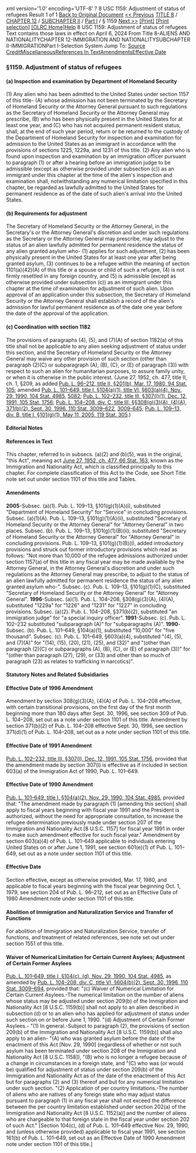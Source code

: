 xml version='1.0' encoding='UTF-8' ?
8 USC 1159: Adjustment of status of refugees
 Result 1 of 1
[Back to Original Document](/view.xhtml;jsessionid=536926DC5A39800EA86BAA3C1784A9B2)
[<< Previous](#)
 [TITLE 8](/view.xhtml;jsessionid=536926DC5A39800EA86BAA3C1784A9B2?req=granuleid%3AUSC-prelim-title8&saved=%7CZ3JhbnVsZWlkOlVTQy1wcmVsaW0tdGl0bGU4LXNlY3Rpb24xMTU5%7C%7C%7C0%7Cfalse%7Cprelim&edition=prelim) / [CHAPTER 12](/view.xhtml;jsessionid=536926DC5A39800EA86BAA3C1784A9B2?req=granuleid%3AUSC-prelim-title8-chapter12&saved=%7CZ3JhbnVsZWlkOlVTQy1wcmVsaW0tdGl0bGU4LXNlY3Rpb24xMTU5%7C%7C%7C0%7Cfalse%7Cprelim&edition=prelim) / [SUBCHAPTER II](/view.xhtml;jsessionid=536926DC5A39800EA86BAA3C1784A9B2?req=granuleid%3AUSC-prelim-title8-chapter12-subchapter2&saved=%7CZ3JhbnVsZWlkOlVTQy1wcmVsaW0tdGl0bGU4LXNlY3Rpb24xMTU5%7C%7C%7C0%7Cfalse%7Cprelim&edition=prelim) / [Part I](/view.xhtml;jsessionid=536926DC5A39800EA86BAA3C1784A9B2?req=granuleid%3AUSC-prelim-title8-chapter12-subchapter2-part1&saved=%7CZ3JhbnVsZWlkOlVTQy1wcmVsaW0tdGl0bGU4LXNlY3Rpb24xMTU5%7C%7C%7C0%7Cfalse%7Cprelim&edition=prelim) / § 1159
 [Next >>](#)
[[Print]](#)
 [[Print selection]](#)
[[OLRC Home]](/browse.xhtml;jsessionid=536926DC5A39800EA86BAA3C1784A9B2)[Help](/navHelp.xhtml;jsessionid=536926DC5A39800EA86BAA3C1784A9B2)
8 USC 1159: Adjustment of status of refugees
Text contains those laws in effect on April 6, 2024
From Title 8-ALIENS AND NATIONALITYCHAPTER 12-IMMIGRATION AND NATIONALITYSUBCHAPTER II-IMMIGRATIONPart I-Selection System
Jump To: [Source Credit](#sourcecredit)[Miscellaneous](#miscellaneous-note)[References In Text](#referenceintext-note)[Amendments](#amendment-note)[Effective Date](#effectivedate-amendment-note)
### §1159. Adjustment of status of refugees
#### (a) Inspection and examination by Department of Homeland Security
(1) Any alien who has been admitted to the United States under section 1157 of this title-
(A) whose admission has not been terminated by the Secretary of Homeland Security or the Attorney General pursuant to such regulations as the Secretary of Homeland Security or the Attorney General may prescribe,
(B) who has been physically present in the United States for at least one year, and
(C) who has not acquired permanent resident status,
shall, at the end of such year period, return or be returned to the custody of the Department of Homeland Security for inspection and examination for admission to the United States as an immigrant in accordance with the provisions of sections 1225, 1229a, and 1231 of this title.
(2) Any alien who is found upon inspection and examination by an immigration officer pursuant to paragraph (1) or after a hearing before an immigration judge to be admissible (except as otherwise provided under subsection (c)) as an immigrant under this chapter at the time of the alien's inspection and examination shall, notwithstanding any numerical limitation specified in this chapter, be regarded as lawfully admitted to the United States for permanent residence as of the date of such alien's arrival into the United States.
#### (b) Requirements for adjustment
The Secretary of Homeland Security or the Attorney General, in the Secretary's or the Attorney General's discretion and under such regulations as the Secretary or the Attorney General may prescribe, may adjust to the status of an alien lawfully admitted for permanent residence the status of any alien granted asylum who-
(1) applies for such adjustment,
(2) has been physically present in the United States for at least one year after being granted asylum,
(3) continues to be a refugee within the meaning of section 1101(a)(42)(A) of this title or a spouse or child of such a refugee,
(4) is not firmly resettled in any foreign country, and
(5) is admissible (except as otherwise provided under subsection (c)) as an immigrant under this chapter at the time of examination for adjustment of such alien.
Upon approval of an application under this subsection, the Secretary of Homeland Security or the Attorney General shall establish a record of the alien's admission for lawful permanent residence as of the date one year before the date of the approval of the application.
#### (c) Coordination with section 1182
The provisions of paragraphs (4), (5), and (7)(A) of section 1182(a) of this title shall not be applicable to any alien seeking adjustment of status under this section, and the Secretary of Homeland Security or the Attorney General may waive any other provision of such section (other than paragraph (2)(C) or subparagraph (A), (B), (C), or (E) of paragraph (3)) with respect to such an alien for humanitarian purposes, to assure family unity, or when it is otherwise in the public interest.
(June 27, 1952, ch. 477, title II, ch. 1, §209, as added [Pub. L. 96–212, title II, §201(b), Mar. 17, 1980, 94 Stat. 105](/statviewer.htm?volume=94&page=105); amended [Pub. L. 101–649, title I, §104(a)(1), title VI, §603(a)(4), Nov. 29, 1990, 104 Stat. 4985](/statviewer.htm?volume=104&page=4985), [5082](/statviewer.htm?volume=104&page=5082); [Pub. L. 102–232, title III, §307(l)(1), Dec. 12, 1991, 105 Stat. 1756](/statviewer.htm?volume=105&page=1756); [Pub. L. 104–208, div. C, title III, §§308(g)(3)(A), (4)(A), 371(b)(2), Sept. 30, 1996, 110 Stat. 3009–622](/statviewer.htm?volume=110&page=3009-622), [3009-645](/statviewer.htm?volume=110&page=3009-645); [Pub. L. 109–13, div. B, title I, §101(g)(1), May 11, 2005, 119 Stat. 305](/statviewer.htm?volume=119&page=305).)
#### **Editorial Notes**
#### References in Text
This chapter, referred to in subsecs. (a)(2) and (b)(5), was in the original, "this Act", meaning act [June 27, 1952, ch. 477, 66 Stat. 163](/statviewer.htm?volume=66&page=163), known as the Immigration and Nationality Act, which is classified principally to this chapter. For complete classification of this Act to the Code, see Short Title note set out under section 1101 of this title and Tables.
#### Amendments
**2005**-Subsec. (a)(1). Pub. L. 109–13, §101(g)(1)(A)(i), substituted "Department of Homeland Security" for "Service" in concluding provisions.
Subsec. (a)(1)(A). Pub. L. 109–13, §101(g)(1)(A)(ii), substituted "Secretary of Homeland Security or the Attorney General" for "Attorney General" in two places.
Subsec. (b). Pub. L. 109–13, §101(g)(1)(B)(ii), substituted "Secretary of Homeland Security or the Attorney General" for "Attorney General" in concluding provisions.
Pub. L. 109–13, §101(g)(1)(B)(i), added introductory provisions and struck out former introductory provisions which read as follows: "Not more than 10,000 of the refugee admissions authorized under section 1157(a) of this title in any fiscal year may be made available by the Attorney General, in the Attorney General's discretion and under such regulations as the Attorney General may prescribe, to adjust to the status of an alien lawfully admitted for permanent residence the status of any alien granted asylum who-".
Subsec. (c). Pub. L. 109–13, §101(g)(1)(C), substituted "Secretary of Homeland Security or the Attorney General" for "Attorney General".
**1996**-Subsec. (a)(1). Pub. L. 104–208, §308(g)(3)(A), (4)(A), substituted "1229a" for "1226" and "1231" for "1227" in concluding provisions.
Subsec. (a)(2). Pub. L. 104–208, §371(b)(2), substituted "an immigration judge" for "a special inquiry officer".
**1991**-Subsec. (c). Pub. L. 102–232 substituted "subparagraph (A)" for "subparagraphs (A)".
**1990**-Subsec. (b). Pub. L. 101–649, §104(a)(1), substituted "10,000" for "five thousand".
Subsec. (c). Pub. L. 101–649, §603(a)(4), substituted "(4), (5), and (7)(A)" for "(14), (15), (20), (21), (25), and (32)" and "(other than paragraph (2)(C) or subparagraphs (A), (B), (C), or (E) of paragraph (3))" for "(other than paragraph (27), (29), or (33) and other than so much of paragraph (23) as relates to trafficking in narcotics)".
#### **Statutory Notes and Related Subsidiaries**
#### Effective Date of 1996 Amendment
Amendment by section 308(g)(3)(A), (4)(A) of Pub. L. 104–208 effective, with certain transitional provisions, on the first day of the first month beginning more than 180 days after Sept. 30, 1996, see section 309 of Pub. L. 104–208, set out as a note under section 1101 of this title.
Amendment by section 371(b)(2) of Pub. L. 104–208 effective Sept. 30, 1996, see section 371(d)(1) of Pub. L. 104–208, set out as a note under section 1101 of this title.
#### Effective Date of 1991 Amendment
[Pub. L. 102–232, title III, §307(l), Dec. 12, 1991, 105 Stat. 1756](/statviewer.htm?volume=105&page=1756), provided that the amendment made by section 307(l) is effective as if included in section 603(a) of the Immigration Act of 1990, Pub. L. 101–649.
#### Effective Date of 1990 Amendment
[Pub. L. 101–649, title I, §104(a)(2), Nov. 29, 1990, 104 Stat. 4985](/statviewer.htm?volume=104&page=4985), provided that: "The amendment made by paragraph (1) [amending this section] shall apply to fiscal years beginning with fiscal year 1991 and the President is authorized, without the need for appropriate consultation, to increase the refugee determination previously made under section 207 of the Immigration and Nationality Act [8 U.S.C. 1157] for fiscal year 1991 in order to make such amendment effective for such fiscal year."
Amendment by section 603(a)(4) of Pub. L. 101–649 applicable to individuals entering United States on or after June 1, 1991, see section 601(e)(1) of Pub. L. 101–649, set out as a note under section 1101 of this title.
#### Effective Date
Section effective, except as otherwise provided, Mar. 17, 1980, and applicable to fiscal years beginning with the fiscal year beginning Oct. 1, 1979, see section 204 of Pub. L. 96–212, set out as an Effective Date of 1980 Amendment note under section 1101 of this title.
#### Abolition of Immigration and Naturalization Service and Transfer of Functions
For abolition of Immigration and Naturalization Service, transfer of functions, and treatment of related references, see note set out under section 1551 of this title.
#### Waiver of Numerical Limitation for Certain Current Asylees; Adjustment of Certain Former Asylees
[Pub. L. 101–649, title I, §104(c), (d), Nov. 29, 1990, 104 Stat. 4985](/statviewer.htm?volume=104&page=4985), as amended by [Pub. L. 104–208, div. C, title VI, §604(b)(2), Sept. 30, 1996, 110 Stat. 3009–694](/statviewer.htm?volume=110&page=3009-694), provided that:
"(c) Waiver of Numerical Limitation for Certain Current Asylees.-The numerical limitation on the number of aliens whose status may be adjusted under section 209(b) of the Immigration and Nationality Act [8 U.S.C. 1159(b)] shall not apply to an alien described in subsection (d) or to an alien who has applied for adjustment of status under such section on or before June 1, 1990.
"(d) Adjustment of Certain Former Asylees.-
"(1) In general.-Subject to paragraph (2), the provisions of section 209(b) of the Immigration and Nationality Act [8 U.S.C. 1159(b)] shall also apply to an alien-
"(A) who was granted asylum before the date of the enactment of this Act [Nov. 29, 1990] (regardless of whether or not such asylum has been terminated under section 208 of the Immigration and Nationality Act [8 U.S.C. 1158]),
"(B) who is no longer a refugee because of a change in circumstances in a foreign state, and
"(C) who was (or would be) qualified for adjustment of status under section 209(b) of the Immigration and Nationality Act as of the date of the enactment of this Act but for paragraphs (2) and (3) thereof and but for any numerical limitation under such section.
"(2) Application of per country limitations.-The number of aliens who are natives of any foreign state who may adjust status pursuant to paragraph (1) in any fiscal year shall not exceed the difference between the per country limitation established under section 202(a) of the Immigration and Nationality Act [8 U.S.C. 1152(a)] and the number of aliens who are chargeable to that foreign state in the fiscal year under section 202 of such Act."
[Section 104(c), (d) of Pub. L. 101–649 effective Nov. 29, 1990, and (unless otherwise provided) applicable to fiscal year 1991, see section 161(b) of Pub. L. 101–649, set out as an Effective Date of 1990 Amendment note under section 1101 of this title.]
